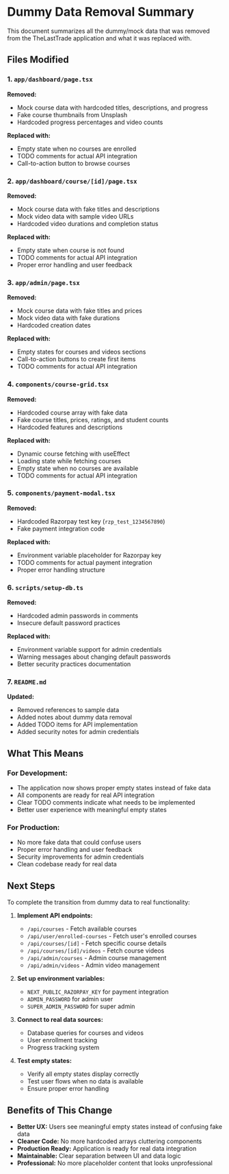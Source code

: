 # Dummy Data Removal Summary

This document summarizes all the dummy/mock data that was removed from the TheLastTrade application and what it was replaced with.

## Files Modified

### 1. `app/dashboard/page.tsx`
**Removed:**
- Mock course data with hardcoded titles, descriptions, and progress
- Fake course thumbnails from Unsplash
- Hardcoded progress percentages and video counts

**Replaced with:**
- Empty state when no courses are enrolled
- TODO comments for actual API integration
- Call-to-action button to browse courses

### 2. `app/dashboard/course/[id]/page.tsx`
**Removed:**
- Mock course data with fake titles and descriptions
- Mock video data with sample video URLs
- Hardcoded video durations and completion status

**Replaced with:**
- Empty state when course is not found
- TODO comments for actual API integration
- Proper error handling and user feedback

### 3. `app/admin/page.tsx`
**Removed:**
- Mock course data with fake titles and prices
- Mock video data with fake durations
- Hardcoded creation dates

**Replaced with:**
- Empty states for courses and videos sections
- Call-to-action buttons to create first items
- TODO comments for actual API integration

### 4. `components/course-grid.tsx`
**Removed:**
- Hardcoded course array with fake data
- Fake course titles, prices, ratings, and student counts
- Hardcoded features and descriptions

**Replaced with:**
- Dynamic course fetching with useEffect
- Loading state while fetching courses
- Empty state when no courses are available
- TODO comments for actual API integration

### 5. `components/payment-modal.tsx`
**Removed:**
- Hardcoded Razorpay test key (`rzp_test_1234567890`)
- Fake payment integration code

**Replaced with:**
- Environment variable placeholder for Razorpay key
- TODO comments for actual payment integration
- Proper error handling structure

### 6. `scripts/setup-db.ts`
**Removed:**
- Hardcoded admin passwords in comments
- Insecure default password practices

**Replaced with:**
- Environment variable support for admin credentials
- Warning messages about changing default passwords
- Better security practices documentation

### 7. `README.md`
**Updated:**
- Removed references to sample data
- Added notes about dummy data removal
- Added TODO items for API implementation
- Added security notes for admin credentials

## What This Means

### For Development:
- The application now shows proper empty states instead of fake data
- All components are ready for real API integration
- Clear TODO comments indicate what needs to be implemented
- Better user experience with meaningful empty states

### For Production:
- No more fake data that could confuse users
- Proper error handling and user feedback
- Security improvements for admin credentials
- Clean codebase ready for real data

## Next Steps

To complete the transition from dummy data to real functionality:

1. **Implement API endpoints:**
   - `/api/courses` - Fetch available courses
   - `/api/user/enrolled-courses` - Fetch user's enrolled courses
   - `/api/courses/[id]` - Fetch specific course details
   - `/api/courses/[id]/videos` - Fetch course videos
   - `/api/admin/courses` - Admin course management
   - `/api/admin/videos` - Admin video management

2. **Set up environment variables:**
   - `NEXT_PUBLIC_RAZORPAY_KEY` for payment integration
   - `ADMIN_PASSWORD` for admin user
   - `SUPER_ADMIN_PASSWORD` for super admin

3. **Connect to real data sources:**
   - Database queries for courses and videos
   - User enrollment tracking
   - Progress tracking system

4. **Test empty states:**
   - Verify all empty states display correctly
   - Test user flows when no data is available
   - Ensure proper error handling

## Benefits of This Change

- **Better UX:** Users see meaningful empty states instead of confusing fake data
- **Cleaner Code:** No more hardcoded arrays cluttering components
- **Production Ready:** Application is ready for real data integration
- **Maintainable:** Clear separation between UI and data logic
- **Professional:** No more placeholder content that looks unprofessional
